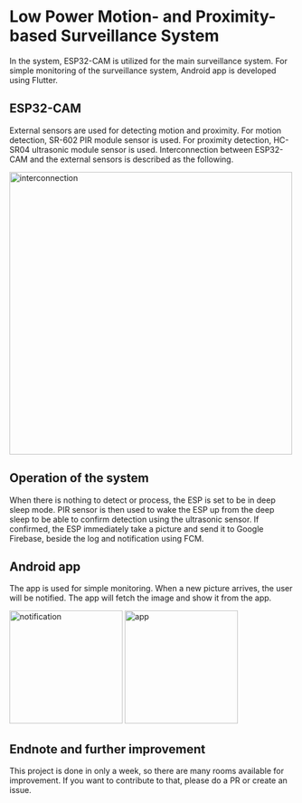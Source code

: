 # Low Power Motion- and Proximity-based Surveillance System
In the system, ESP32-CAM is utilized for the main surveillance system. For simple monitoring of the surveillance system, Android app is developed using Flutter.

## ESP32-CAM
External sensors are used for detecting motion and proximity.
For motion detection, SR-602 PIR module sensor is used.
For proximity detection, HC-SR04 ultrasonic module sensor is used.
Interconnection between ESP32-CAM and the external sensors is described as the following.

<img src="https://user-images.githubusercontent.com/42486755/209902583-df9ac7dc-1f0a-4408-a688-c73b37a331df.png" alt="interconnection" style="width:500px">

## Operation of the system
When there is nothing to detect or process, the ESP is set to be in deep sleep mode. PIR sensor is then used to wake the ESP up from the deep sleep to be able to confirm detection using the ultrasonic sensor.
If confirmed, the ESP immediately take a picture and send it to Google Firebase, beside the log and notification using FCM.

## Android app
The app is used for simple monitoring. When a new picture arrives, the user will be notified. The app will fetch the image and show it from the app.

<img src="https://user-images.githubusercontent.com/42486755/209903485-5d55907b-3137-434d-a10a-f2142098a69c.jpg" alt="notification" style="width:200px">

<img src="https://user-images.githubusercontent.com/42486755/209903330-95065090-93f9-4f21-a0b7-8e103344f72c.jpg" alt="app" style="width:200px">

## Endnote and further improvement
This project is done in only a week, so there are many rooms available for improvement. If you want to contribute to that, please do a PR or create an issue.
